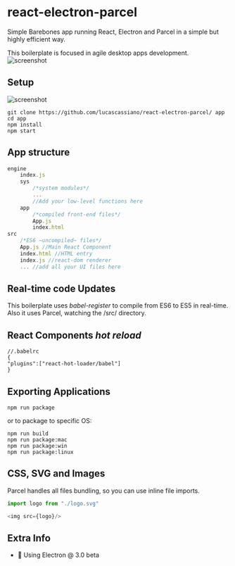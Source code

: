 # react-electron-parcel
Simple Barebones app running React, Electron and Parcel in a simple but highly efficient way.

This boilerplate is focused in agile desktop apps development.
![screenshot](https://raw.githubusercontent.com/lucascassiano/react-electron-parcel/master/docs/screenshot2.png)

## Setup

![screenshot](https://raw.githubusercontent.com/lucascassiano/react-electron-parcel/master/docs/terminal.png)
```
git clone https://github.com/lucascassiano/react-electron-parcel/ app
cd app
npm install 
npm start
```

## App structure
```javascript
engine
    index.js
    sys
        /*system modules*/
        ...
        //Add your low-level functions here
    app
        /*compiled front-end files*/
        App.js
        index.html
src
    /*ES6 ~uncompiled~ files*/
    App.js //Main React Component
    index.html //HTML entry
    index.js //react-dom renderer
    ... //add all your UI files here
```

## Real-time code Updates
This boilerplate uses *babel-register* to compile from ES6 to ES5 in real-time. Also it uses Parcel, watching the /src/ directory.

## React Components *hot reload*
```
//.babelrc
{
"plugins":["react-hot-loader/babel"]
}
```

## Exporting Applications
```
npm run package
```
or to package to specific OS:
```
npm run build
npm run package:mac
npm run package:win
npm run package:linux
```

## CSS, SVG and Images
Parcel handles all files bundling, so you can use inline file imports.

```javascript
import logo from "./logo.svg"

<img src={logo}/>
```
## Extra Info
- :rotating_light: Using Electron @ 3.0 beta

